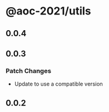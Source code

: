 # @aoc-2021/utils

## 0.0.4

## 0.0.3

### Patch Changes

- Update to use a compatible version

## 0.0.2
